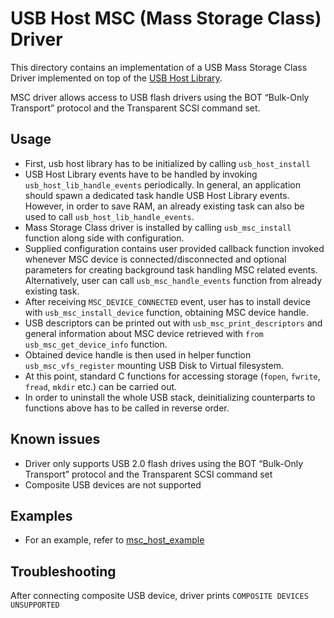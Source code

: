 # USB Host MSC (Mass Storage Class) Driver

This directory contains an implementation of a USB Mass Storage Class Driver implemented on top of the [USB Host Library](https://docs.espressif.com/projects/esp-idf/en/latest/esp32s2/api-reference/peripherals/usb_host.html).

MSC driver allows access to USB flash drivers using the BOT “Bulk-Only Transport” protocol and the Transparent SCSI command set.

## Usage

- First, usb host library has to be initialized by calling `usb_host_install`
- USB Host Library events have to be handled by invoking `usb_host_lib_handle_events` periodically.
  In general, an application should spawn a dedicated task handle USB Host Library events.
  However, in order to save RAM, an already existing task can also be used to call `usb_host_lib_handle_events`.
- Mass Storage Class driver is installed by calling `usb_msc_install` function along side with configuration.
- Supplied configuration contains user provided callback function invoked whenever MSC device is connected/disconnected
  and optional parameters for creating background task handling MSC related events. 
  Alternatively, user can call `usb_msc_handle_events` function from already existing task.
- After receiving `MSC_DEVICE_CONNECTED` event, user has to install device with `usb_msc_install_device` function,
  obtaining MSC device handle.
- USB descriptors can be printed out with `usb_msc_print_descriptors` and general information about MSC device retrieved
  with `from usb_msc_get_device_info` function.
- Obtained device handle is then used in helper function `usb_msc_vfs_register` mounting USB Disk to Virtual filesystem.
- At this point, standard C functions for accessing storage (`fopen`, `fwrite`, `fread`, `mkdir` etc.) can be carried out.
- In order to uninstall the whole USB stack, deinitializing counterparts to functions above has to be called in reverse order. 

## Known issues

- Driver only supports USB 2.0 flash drives using the BOT “Bulk-Only Transport” protocol and the Transparent SCSI command set
- Composite USB devices are not supported

## Examples

- For an example, refer to [msc_host_example](https://github.com/espressif/esp-idf/tree/master/examples/peripherals/usb/host/msc)

## Troubleshooting

After connecting composite USB device, driver prints `COMPOSITE DEVICES UNSUPPORTED` 
